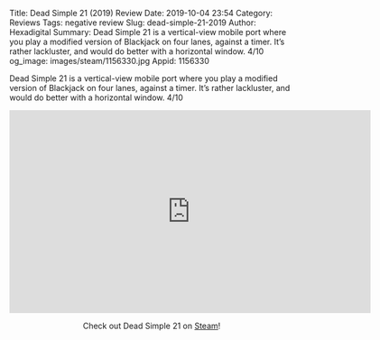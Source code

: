 Title: Dead Simple 21 (2019) Review
Date: 2019-10-04 23:54
Category: Reviews
Tags: negative review
Slug: dead-simple-21-2019
Author: Hexadigital
Summary: Dead Simple 21 is a vertical-view mobile port where you play a modified version of Blackjack on four lanes, against a timer. It’s rather lackluster, and would do better with a horizontal window. 4/10
og_image: images/steam/1156330.jpg
Appid: 1156330

Dead Simple 21 is a vertical-view mobile port where you play a modified version of Blackjack on four lanes, against a timer. It’s rather lackluster, and would do better with a horizontal window. 4/10

<center><iframe src="https://www.youtube.com/embed/lHAOYT5z2rc?feature=oembed" allow="accelerometer; autoplay; encrypted-media; gyroscope; picture-in-picture" width="640" height="360" frameborder="0"></iframe>

Check out Dead Simple 21 on [Steam](https://store.steampowered.com/app/1156330/?curator_clanid=34633900)!</center>
